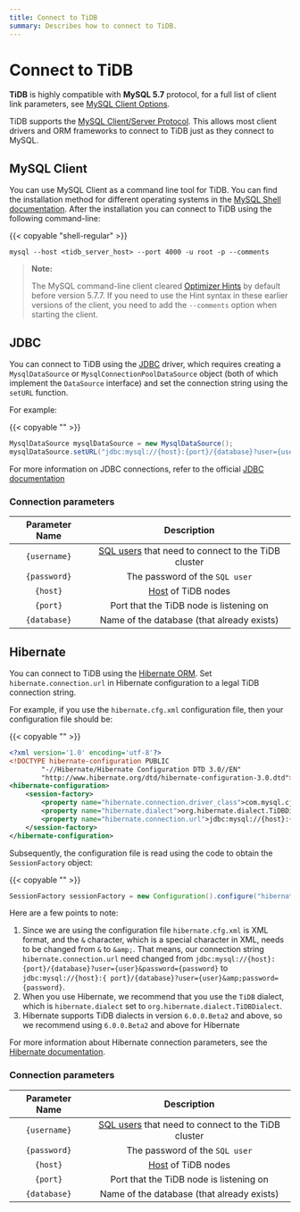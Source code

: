 ```yaml
---
title: Connect to TiDB
summary: Describes how to connect to TiDB.
---
```


# Connect to TiDB

**TiDB** is highly compatible with **MySQL 5.7** protocol, for a full list of client link parameters, see [MySQL Client Options](https://dev.mysql.com/doc/refman/5.7/en/mysql-command-options.html).

TiDB supports the [MySQL Client/Server Protocol](https://dev.mysql.com/doc/internals/en/client-server-protocol.html). This allows most client drivers and ORM frameworks to connect to TiDB just as they connect to MySQL.

## MySQL Client

You can use MySQL Client as a command line tool for TiDB. You can find the installation method for different operating systems in the [MySQL Shell documentation](https://dev.mysql.com/doc/mysql-shell/8.0/en/mysql-shell-install.html). After the installation you can connect to TiDB using the following command-line:

{{< copyable "shell-regular" >}}

```shell
mysql --host <tidb_server_host> --port 4000 -u root -p --comments
```

> **Note:**
>
> The MySQL command-line client cleared [Optimizer Hints](https://docs.pingcap.com/tidb/stable/optimizer-hints#optimizer-hints) by default before version 5.7.7. If you need to use the Hint syntax in these earlier versions of the client, you need to add the `--comments` option when starting the client.

## JDBC

You can connect to TiDB using the [JDBC](https://dev.mysql.com/doc/connector-j/8.0/en/) driver, which requires creating a `MysqlDataSource` or `MysqlConnectionPoolDataSource` object (both of which implement the `DataSource` interface) and set the connection string using the `setURL` function.

For example:

{{< copyable "" >}}

```java
MysqlDataSource mysqlDataSource = new MysqlDataSource();
mysqlDataSource.setURL("jdbc:mysql://{host}:{port}/{database}?user={username}&password={password}");
```

For more information on JDBC connections, refer to the official [JDBC documentation](https://dev.mysql.com/doc/connector-j/8.0/en/)

### Connection parameters

| Parameter Name | Description |
| :---: | :----------------------------: |
| `{username}` | [SQL users](https://docs.pingcap.com/tidb/stable/user-account-management) that need to connect to the TiDB cluster |
| `{password}` | The password of the `SQL user` |
| `{host}` | [Host](https://en.wikipedia.org/wiki/Host_(network)) of TiDB nodes |
| `{port}` | Port that the TiDB node is listening on |
| `{database}` | Name of the database (that already exists) |

## Hibernate

You can connect to TiDB using the [Hibernate ORM](https://hibernate.org/orm/). Set `hibernate.connection.url` in Hibernate configuration to a legal TiDB connection string.

For example, if you use the `hibernate.cfg.xml` configuration file, then your configuration file should be:

{{< copyable "" >}}

```xml
<?xml version='1.0' encoding='utf-8'?>
<!DOCTYPE hibernate-configuration PUBLIC
        "-//Hibernate/Hibernate Configuration DTD 3.0//EN"
        "http://www.hibernate.org/dtd/hibernate-configuration-3.0.dtd">
<hibernate-configuration>
    <session-factory>
        <property name="hibernate.connection.driver_class">com.mysql.cj.jdbc.Driver</property>
        <property name="hibernate.dialect">org.hibernate.dialect.TiDBDialect</property>
        <property name="hibernate.connection.url">jdbc:mysql://{host}:{port}/{database}?user={user}&amp;password={password}</property>
    </session-factory>
</hibernate-configuration>
```

Subsequently, the configuration file is read using the code to obtain the `SessionFactory` object:

{{< copyable "" >}}

```java
SessionFactory sessionFactory = new Configuration().configure("hibernate.cfg.xml").buildSessionFactory();
```

Here are a few points to note:

1. Since we are using the configuration file `hibernate.cfg.xml` is XML format, and the `&` character, which is a special character in XML, needs to be changed from `&` to `&amp;`. That means, our connection string `hibernate.connection.url` need changed from `jdbc:mysql://{host}:{port}/{database}?user={user}&password={password}` to `jdbc:mysql://{host}:{ port}/{database}?user={user}&amp;password={password}`.
2. When you use Hibernate, we recommend that you use the `TiDB` dialect, which is `hibernate.dialect` set to `org.hibernate.dialect.TiDBDialect`.
3. Hibernate supports TiDB dialects in version `6.0.0.Beta2` and above, so we recommend using `6.0.0.Beta2` and above for Hibernate

For more information about Hibernate connection parameters, see the [Hibernate documentation](https://hibernate.org/orm/documentation).

### Connection parameters

| Parameter Name | Description |
| :---: | :----------------------------: |
| `{username}` | [SQL users](https://docs.pingcap.com/tidb/stable/user-account-management) that need to connect to the TiDB cluster |
| `{password}` | The password of the `SQL user` |
| `{host}` | [Host](https://en.wikipedia.org/wiki/Host_(network)) of TiDB nodes |
| `{port}` | Port that the TiDB node is listening on |
| `{database}` | Name of the database (that already exists) |
